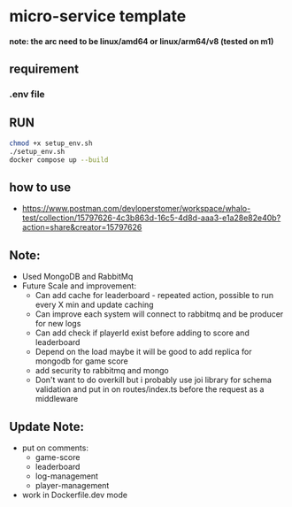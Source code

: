 # micro-service template
#### note: the arc need to be linux/amd64 or linux/arm64/v8 (tested on m1)
## requirement
### .env file
## RUN

```bash
chmod +x setup_env.sh
./setup_env.sh
docker compose up --build
```

## how to use
* https://www.postman.com/devloperstomer/workspace/whalo-test/collection/15797626-4c3b863d-16c5-4d8d-aaa3-e1a28e82e40b?action=share&creator=15797626


## Note:
* Used MongoDB and RabbitMq
* Future Scale and improvement:
    * Can add cache for leaderboard - repeated action, possible to run every X min and update caching
    * Can improve each system will connect to rabbitmq and be producer for new logs
    * Can add check if playerId exist before adding to score and leaderboard
    * Depend on the load maybe it will be good to add replica for mongodb for game score
    * add security to rabbitmq and mongo
    * Don't want to do overkill but i probably use joi library for schema validation and put in on routes/index.ts before the request as a middleware

## Update Note:
* put on comments:
  * game-score
  * leaderboard
  * log-management
  * player-management
* work in Dockerfile.dev mode
